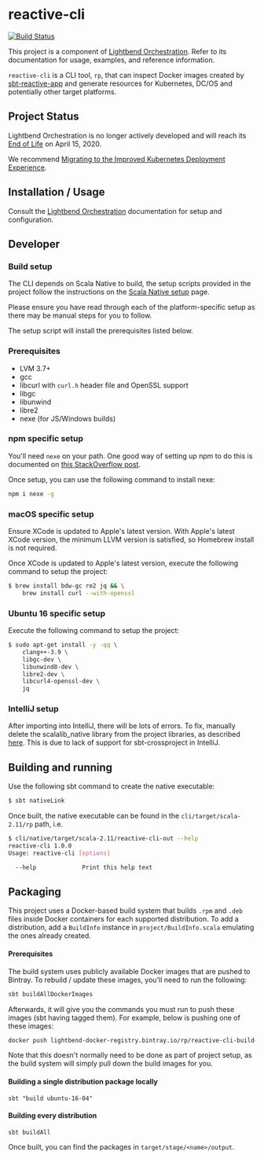 # reactive-cli

[![Build Status](https://api.travis-ci.org/lightbend/reactive-cli.png?branch=master)](https://travis-ci.org/lightbend/reactive-cli)

This project is a component of [Lightbend Orchestration](https://developer.lightbend.com/docs/lightbend-orchestration/latest/). Refer to its documentation for usage, examples, and reference information.

`reactive-cli` is a CLI tool, `rp`, that can inspect Docker images created by [sbt-reactive-app](https://github.com/lightbend/sbt-reactive-app) and generate resources for Kubernetes, DC/OS and potentially other target platforms.

## Project Status


Lightbend Orchestration is no longer actively developed and will reach its [End of Life](https://developer.lightbend.com/docs/lightbend-platform/introduction/getting-help/support-terminology.html#eol) on April 15, 2020.

We recommend [Migrating to the Improved Kubernetes Deployment Experience](https://developer.lightbend.com/docs/lightbend-orchestration/current/migration.html).

## Installation / Usage

Consult the [Lightbend Orchestration](https://developer.lightbend.com/docs/lightbend-orchestration/current/setup/cli-installation.html#install-the-cli) documentation for setup and configuration.

## Developer

### Build setup

The CLI depends on Scala Native to build, the setup scripts provided in the project follow the instructions on the [Scala Native setup](http://www.scala-native.org/en/latest/user/setup.html#installing-clang-and-runtime-dependencies) page.

Please ensure you have read through each of the platform-specific setup as there may be manual steps for you to follow.

The setup script will install the prerequisites listed below.

### Prerequisites

* LVM 3.7+
* gcc
* libcurl with `curl.h` header file and OpenSSL support
* libgc
* libunwind
* libre2
* nexe (for JS/Windows builds)

### npm specific setup

You'll need `nexe` on your path. One good way of setting up npm to do this is documented on [this StackOverflow post](https://stackoverflow.com/questions/10081293/install-npm-into-home-directory-with-distribution-nodejs-package-ubuntu).

Once setup, you can use the following command to install nexe:

```bash
npm i nexe -g
```

### macOS specific setup

Ensure XCode is updated to Apple's latest version. With Apple's latest XCode version, the minimum LLVM version is satisfied, so Homebrew install is not required.

Once XCode is updated to Apple's latest version, execute the following command to setup the project:

```bash
$ brew install bdw-gc re2 jq && \
    brew install curl --with-openssl
```

### Ubuntu 16 specific setup

Execute the following command to setup the project:

```bash
$ sudo apt-get install -y -qq \
    clang++-3.9 \
    libgc-dev \
    libunwind8-dev \
    libre2-dev \
    libcurl4-openssl-dev \
    jq
```

### IntelliJ setup

After importing into IntelliJ, there will be lots of errors. To fix, manually delete the scalalib_native
library from the project libraries, as described [here](https://github.com/twitter/rsc/issues/13#issuecomment-345429964).
This is due to lack of support for sbt-crossproject in IntelliJ.

## Building and running

Use the following sbt command to create the native executable:

```bash
$ sbt nativeLink
```

Once built, the native executable can be found in the `cli/target/scala-2.11/rp` path, i.e.

```bash
$ cli/native/target/scala-2.11/reactive-cli-out --help
reactive-cli 1.0.0
Usage: reactive-cli [options]

  --help             Print this help text
```

## Packaging

This project uses a Docker-based build system that builds `.rpm` and `.deb` files inside Docker containers for each
supported distribution. To add a distribution, add a `BuildInfo` instance in `project/BuildInfo.scala` emulating
the ones already created.

#### Prerequisites

The build system uses publicly available Docker images that are pushed to Bintray. To rebuild / update these images,
you'll need to run the following:

```bash
sbt buildAllDockerImages
```

Afterwards, it will give you the commands you must run to push these images (sbt having tagged them). For example,
below is pushing one of these images:

```bash
docker push lightbend-docker-registry.bintray.io/rp/reactive-cli-build-debian-9
```

Note that this doesn't normally need to be done as part of project setup, as the build system will simply pull down
the build images for you.

#### Building a single distribution package locally

```
sbt "build ubuntu-16-04"
```

#### Building every distribution

```
sbt buildAll
```

Once built, you can find the packages in `target/stage/<name>/output`.
